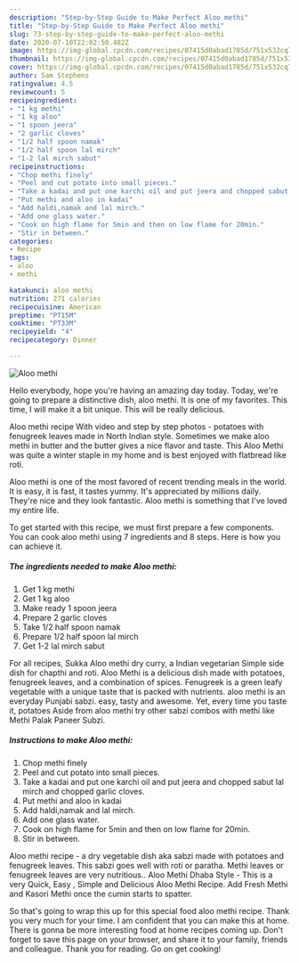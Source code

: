 ```yaml
---
description: "Step-by-Step Guide to Make Perfect Aloo methi"
title: "Step-by-Step Guide to Make Perfect Aloo methi"
slug: 73-step-by-step-guide-to-make-perfect-aloo-methi
date: 2020-07-10T22:02:50.482Z
image: https://img-global.cpcdn.com/recipes/07415d0abad1785d/751x532cq70/aloo-methi-recipe-main-photo.jpg
thumbnail: https://img-global.cpcdn.com/recipes/07415d0abad1785d/751x532cq70/aloo-methi-recipe-main-photo.jpg
cover: https://img-global.cpcdn.com/recipes/07415d0abad1785d/751x532cq70/aloo-methi-recipe-main-photo.jpg
author: Sam Stephens
ratingvalue: 4.5
reviewcount: 5
recipeingredient:
- "1 kg methi"
- "1 kg aloo"
- "1 spoon jeera"
- "2 garlic cloves"
- "1/2 half spoon namak"
- "1/2 half spoon lal mirch"
- "1-2 lal mirch sabut"
recipeinstructions:
- "Chop methi finely"
- "Peel and cut potato into small pieces."
- "Take a kadai and put one karchi oil and put jeera and chopped sabut lal mirch and chopped garlic cloves."
- "Put methi and aloo in kadai"
- "Add haldi,namak and lal mirch."
- "Add one glass water."
- "Cook on high flame for 5min and then on low flame for 20min."
- "Stir in between."
categories:
- Recipe
tags:
- aloo
- methi

katakunci: aloo methi 
nutrition: 271 calories
recipecuisine: American
preptime: "PT15M"
cooktime: "PT33M"
recipeyield: "4"
recipecategory: Dinner

---
```



![Aloo methi](https://img-global.cpcdn.com/recipes/07415d0abad1785d/751x532cq70/aloo-methi-recipe-main-photo.jpg)

Hello everybody, hope you're having an amazing day today. Today, we're going to prepare a distinctive dish, aloo methi. It is one of my favorites. This time, I will make it a bit unique. This will be really delicious.

Aloo methi recipe With video and step by step photos - potatoes with fenugreek leaves made in North Indian style. Sometimes we make aloo methi in butter and the butter gives a nice flavor and taste. This Aloo Methi was quite a winter staple in my home and is best enjoyed with flatbread like roti.

Aloo methi is one of the most favored of recent trending meals in the world. It is easy, it is fast, it tastes yummy. It's appreciated by millions daily. They're nice and they look fantastic. Aloo methi is something that I've loved my entire life.


To get started with this recipe, we must first prepare a few components. You can cook aloo methi using 7 ingredients and 8 steps. Here is how you can achieve it.

<!--inarticleads1-->

##### The ingredients needed to make Aloo methi:

1. Get 1 kg methi
1. Get 1 kg aloo
1. Make ready 1 spoon jeera
1. Prepare 2 garlic cloves
1. Take 1/2 half spoon namak
1. Prepare 1/2 half spoon lal mirch
1. Get 1-2 lal mirch sabut


For all recipes, Sukka Aloo methi dry curry, a Indian vegetarian Simple side dish for chapthi and roti. Aloo Methi is a delicious dish made with potatoes, fenugreek leaves, and a combination of spices. Fenugreek is a green leafy vegetable with a unique taste that is packed with nutrients. aloo methi is an everyday Punjabi sabzi. easy, tasty and awesome. Yet, every time you taste it, potatoes Aside from aloo methi try other sabzi combos with methi like Methi Palak Paneer Subzi. 

<!--inarticleads2-->

##### Instructions to make Aloo methi:

1. Chop methi finely
1. Peel and cut potato into small pieces.
1. Take a kadai and put one karchi oil and put jeera and chopped sabut lal mirch and chopped garlic cloves.
1. Put methi and aloo in kadai
1. Add haldi,namak and lal mirch.
1. Add one glass water.
1. Cook on high flame for 5min and then on low flame for 20min.
1. Stir in between.


Aloo methi recipe - a dry vegetable dish aka sabzi made with potatoes and fenugreek leaves. This sabzi goes well with roti or paratha. Methi leaves or fenugreek leaves are very nutritious.. Aloo Methi Dhaba Style - This is a very Quick, Easy , Simple and Delicious Aloo Methi Recipe. Add Fresh Methi and Kasori Methi once the cumin starts to spatter. 

So that's going to wrap this up for this special food aloo methi recipe. Thank you very much for your time. I am confident that you can make this at home. There is gonna be more interesting food at home recipes coming up. Don't forget to save this page on your browser, and share it to your family, friends and colleague. Thank you for reading. Go on get cooking!

